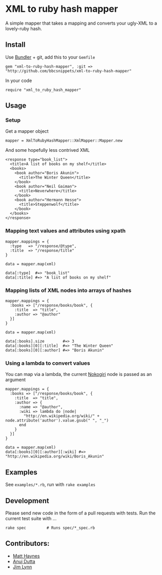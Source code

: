 # XML to ruby hash mapper

A simple mapper that takes a mapping and converts your ugly-XML to a lovely-ruby hash.

## Install


Use [Bundler](http://gembundler.com/) + git, add this to your `Gemfile`

    gem "xml-to-ruby-hash-mapper", :git => "http://github.com/bbcsnippets/xml-to-ruby-hash-mapper"

In your code

    require "xml_to_ruby_hash_mapper"

## Usage

### Setup

Get a mapper object

    mapper = XmlToRubyHashMapper::XmlMapper::Mapper.new

And some hopefully less contrived XML

    <response type="book_list">
      <title>A list of books on my shelf</title>
      <books>
        <book author="Boris Akunin">
          <title>The Winter Queen</title>
        </book>
        <book author="Neil Gaiman">
          <title>Neverwhere</title>
        </book>
        <book author="Hermann Hesse">
          <title>Steppenwolf</title>
        </book>
      </books>
    </response>
                    
### Mapping text values and attributes using xpath

    mapper.mappings = {
      :type   => "/response/@type",
      :title  => "/response/title"
    }

    data = mapper.map(xml)

    data[:type]  #=> "book_list"
    data[:title] #=> "A list of books on my shelf"

### Mapping lists of XML nodes into arrays of hashes

    mapper.mappings = {
      :books => ["/response/books/book", {
        :title  => "title",
        :author => "@author"
      }]
    }

    data = mapper.map(xml)

    data[:books].size        #=> 3
    data[:books][0][:title]  #=> "The Winter Queen"
    data[:books][0][:author] #=> "Boris Akunin"


### Using a lambda to convert values 

You can map via a lambda, the current [Nokogiri](http://nokogiri.org/) node is passed as an argument

    mapper.mappings = {
      :books => ["/response/books/book", {
        :title  => "title",
        :author => {
          :name => "@author",
          :wiki => lambda do |node|
            "http://en.wikipedia.org/wiki/" + node.attribute('author').value.gsub(" ", "_")
          end
        }
      }]
    }

    data = mapper.map(xml)
    data[:books][0][:author][:wiki] #=> "http://en.wikipedia.org/wiki/Boris_Akunin"

## Examples

See `examples/*.rb`, run with `rake examples`

## Development

Please send new code in the form of a pull requests with tests. Run the current test suite with ...

    rake spec         # Runs spec/*_spec.rb

## Contributors:

* [Matt Haynes](https://github.com/matth)
* [Anuj Dutta](https://github.com/andhapp/)
* [Jim Lynn](https://github.com/JimLynn)
